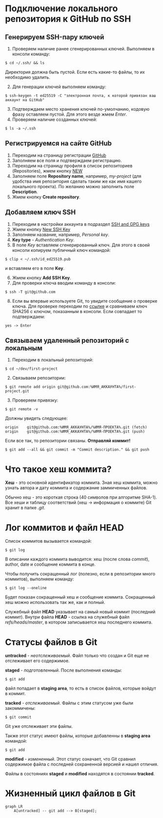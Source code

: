 # Подключение локального репозитория к GitHub по SSH

## Генерируем SSH-пару ключей

1. Проверяем наличие ранее сгенерированных ключей. Выполняем в консоли команду:
```
$ cd ~/.ssh/ && ls
```
Директория должна быть пустой. Если есть какие-то файлы, то их необходимо удалить.

2. Для генерации ключей выполняем команду:
```
$ ssh-keygen -t ed25519 -C "электронная почта, к которой привязан ваш аккаунт на GitHub"
``` 
3. Подтверждаем место хранения ключей по-умолчанию, кодовую фразу оставляем пустой. Для этого везде жмем *Enter*.
4. Проверяем наличие созданных ключей:
```
$ ls -a ~/.ssh
```

## Регистрируемся на сайте GitHub
1. Переходим на страницу регистрации [GitHub](https://github.com/signup)
2. Заполняем все поля и подтверждаем регистрацию.
3. Переходим на страницу профиля в список репозиториев (Repositories), жмем кнопку [NEW](https://github.com/new)
4. Заполняем поле **Repository name**, например, *my-project* (для удобства имя репозитория сделать таким же как имя кашего локального проекта). По желанию можно заполнить поле **Description**.
5. Жмем кнопку **Create repository**.

## Добавляем ключ SSH
1. Переходим в настройки аккаунта в подраздел [SSH and GPG keys](https://github.com/settings/keys)
2. Жмем кнопку [New SSH Key](https://github.com/settings/ssh/new)
3. Заполняем название, например, *Personal key*.
4. **Key type** - *Authentication Key*.
5. В поле *Key* вставляем сгенерированный ключ. Для этого в своей консоли копируем публичный ключ командой:
```
$ clip < ~/.ssh/id_ed25519.pub 
```
и вставляем его в поле **Key**.

6. Жмем кнопку **Add SSH Key**.
7. Для проверки ключа вводим команду в консоли:
```
$ ssh -T git@github.com
```
8. Если вы впервые используете Git, то увидите сообщение о проверке ключа. Для проверке переходим по [ссылке](https://docs.github.com/en/authentication/keeping-your-account-and-data-secure/githubs-ssh-key-fingerprints) и сравниваем ключ SHA256 с ключом, показанным в консоли. Если совпадает то подтверждаем:
```
yes -> Enter
```

## Связываем удаленный репозиторий с локальным
1. Переходим в локальный репозиторий:
```
$ cd ~/dev/first-project
```
2. Связываем репозитории:
```
$ git remote add origin git@github.com:%ИМЯ_АККАУНТА%/first-project.git 
```
3. Проверяем привязку:
```
$ git remote -v
```
Должны увидеть следующее:
```
origin    git@github.com:%ИМЯ_АККАУНТА%/%ИМЯ-ПРОЕКТА%.git (fetch)
origin    git@github.com:%ИМЯ_АККАУНТА%/%ИМЯ-ПРОЕКТА%.git (push)
```
Если все так, то репозитории связаны. **Отправляй коммит!**
```
$ git add --all && git commit -m "Commit description." && git push
```

# Что такое хеш коммита?
**Хеш** - это основной идентификатор коммита. Зная хеш коммита, можно узнать автора и дату коммита и содержание заммиченных файлов.

Обычно хеш - это короткая строка (40 символов при алгоритме SHA-1). Все хеши и таблицу соответствий (хеш -> информация о коммите) Git хранит в папке *.git*.

# Лог коммитов и файл HEAD
Список коммитов вызывается командой:
```
$ git log
```
В описании каждого коммита выводится: хеш (после слова *commit*), author, date и сообщение коммита в конце.

Чтобы получить сокращенный лог (полезно, если в репозитории много коммитов), выполняем команду:
```
$ git log --oneline
```
Будет показан сокращенный хеш и сообщение коммита. Сокращенный хеш можно использовать так же, как и полный.

Служебный файл **HEAD** указывает на самый новый коммит (последний коммит). Внутри файла **HEAD** - ссылка на служебный файл *refs/heads/master*, в котором записывается хеш последнего коммита.

# Статусы файлов в Git
**untracked** - *неотслеживаемый*. Файл только что создан и Git еще не отслеживает его содержимое.

**staged** - *подготовленный*. После выполнения команды:
```
$ git add
```
файл попадает в **staging area**, то есть в список файлов, которые войдут в коммит.

**tracked** - *отслеживаемый*. Файлы с этим статусом уже были закоммичены:
```
$ git commit
```
Git уже отслеживает эти файлы.

Также этот статус имеют файлы, которые добавленны в **staging area** командой:
```
$ git add
```
**modified** - *измененный*. Этот статус означает, что Git сравнил содержимое файла с последней сохраненной версией и нашел отличия.

Файлы в состояниях **staged** и **modified** находятся в состоянии **tracked**.

# Жизненный цикл файлов в Git

```mermaid
graph LR
	A[untracked] -- git add --> B[staged];
```